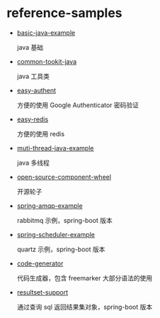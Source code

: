 # reference-samples

* [basic-java-example](https://github.com/pleuvoir/dev-samples-for-reference/tree/master/basic-java-example)

  java 基础

* [common-tookit-java](https://github.com/pleuvoir/dev-samples-for-reference/tree/master/common-tookit-java)

  java 工具类

* [easy-authent](https://github.com/pleuvoir/dev-samples-for-reference/tree/master/easy-authent)

  方便的使用 Google Authenticator 密码验证

* [easy-redis](https://github.com/pleuvoir/dev-samples-for-reference/tree/master/easy-redis)

  方便的使用 redis

* [muti-thread-java-example](https://github.com/pleuvoir/dev-samples-for-reference/tree/master/muti-thread-java-example)

  java 多线程

* [open-source-component-wheel](https://github.com/pleuvoir/dev-samples-for-reference/tree/master/open-source-component-wheel)

  开源轮子

* [spring-amqp-example](https://github.com/pleuvoir/dev-samples-for-reference/tree/master/spring-amqp-example)

  rabbitmq 示例，spring-boot 版本

* [spring-scheduler-example](https://github.com/pleuvoir/dev-samples-for-reference/tree/master/spring-scheduler-example)

  quartz 示例，spring-boot 版本

* [code-generator](https://github.com/pleuvoir/reference-samples/tree/master/code-generator)

  代码生成器，包含 freemarker 大部分语法的使用

* [resultset-support](https://github.com/pleuvoir/reference-samples/tree/master/resultset-support)

  通过查询 sql 返回结果集对象，spring-boot 版本

